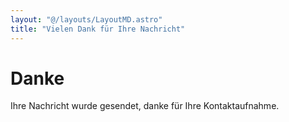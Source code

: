 ```yaml
---
layout: "@/layouts/LayoutMD.astro"
title: "Vielen Dank für Ihre Nachricht"
---
```


# Danke

Ihre Nachricht wurde gesendet, danke für Ihre Kontaktaufnahme.

